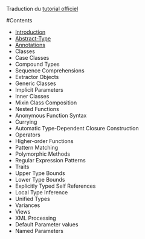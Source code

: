 Traduction du [tutorial officiel](http://docs.scala-lang.org/tutorials/)

#Contents

* [Introduction](https://github.com/tsalmon/Scala-documentation-francaise/blob/master/pages/Introduction.md)
* [Abstract-Type](https://github.com/tsalmon/Scala-documentation-francaise/blob/master/pages/Abstracts-types.md)
* [Annotations](https://github.com/tsalmon/Scala-documentation-francaise/blob/master/pages/Annotations.md)
* Classes
* Case Classes
* Compound Types
* Sequence Comprehensions
* Extractor Objects
* Generic Classes
* Implicit Parameters
* Inner Classes
* Mixin Class Composition
* Nested Functions
* Anonymous Function Syntax
* Currying
* Automatic Type-Dependent Closure Construction
* Operators
* Higher-order Functions
* Pattern Matching
* Polymorphic Methods
* Regular Expression Patterns
* Traits
* Upper Type Bounds
* Lower Type Bounds
* Explicitly Typed Self References
* Local Type Inference
* Unified Types
* Variances
* Views
* XML Processing
* Default Parameter values
* Named Parameters
